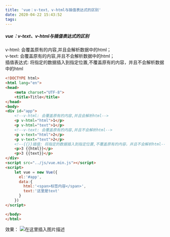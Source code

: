 ```yaml
---
title: 'vue：v-text、v-html与插值表达式的区别'
date: 2020-04-22 15:43:52
tags:
---
```

##### vue：v-text、v-html与插值表达式的区别
v-html: 会覆盖原有的内容,并且会解析数据中的html；  
v-text: 会覆盖原有的内容,并且不会解析数据中的html；  
插值表达式: 将指定的数据插入到指定位置,不覆盖原有的内容，并且不会解析数据中的html

```html
<!DOCTYPE html>
<html lang="en">
<head>
    <meta charset="UTF-8">
    <title>Title</title>
</head>
<body>
<div id="app">
    <!--v-html: 会覆盖原有的内容,并且会解析html-->
    <p v-html="html">1</p>
    <p v-html="text">1</p>
    <!--v-text: 会覆盖原有的内容,并且不会解析html-->
    <p v-text="html">2</p>
    <p v-text="text">2</p>
    <!--{{}}插值: 将指定的数据插入到指定位置,不覆盖原有的内容，并且不会解析html-->
    <p>3 {{html}}</p>
    <p>3 {{text}}</p>
</div>
<script src="../js/vue.min.js"></script>
<script>
    let vue = new Vue({
      el:'#app',
      data:{
        html:'<span>标签内容</span>',
        text:'这里是text'
      }
    })
</script>

</body>
</html>

```

效果：
![在这里插入图片描述](https://img-blog.csdnimg.cn/20200422154218496.png?x-oss-process=image/watermark,type_ZmFuZ3poZW5naGVpdGk,shadow_10,text_aHR0cHM6Ly9ibG9nLmNzZG4ubmV0L3FxXzQzNjUwOTc5,size_16,color_FFFFFF,t_70)